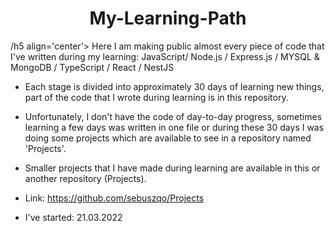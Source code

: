 <h1 align='center'> My-Learning-Path </h1>

/h5 align='center'> Here I am making public almost every piece of code that I've written during my learning: </h5>
JavaScript/ Node.js / Express.js / MYSQL & MongoDB / TypeScript / React / NestJS

- Each stage is divided into approximately 30 days of learning new things, part of the code that I wrote during learning is in this repository.

- Unfortunately, I don't have the code of day-to-day progress, sometimes learning a few days was written in one file or during these 30 days I was doing some projects which are available to see in a repository named 'Projects'. 

- Smaller projects that I have made during learning are available in this or another repository (Projects).

- Link: https://github.com/sebuszqo/Projects

- I've started: 21.03.2022
